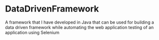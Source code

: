 # DataDrivenFramework

A framework that I have developed in Java that can be used for building a data driven framework while automating the web application testing of an application using Selenium
